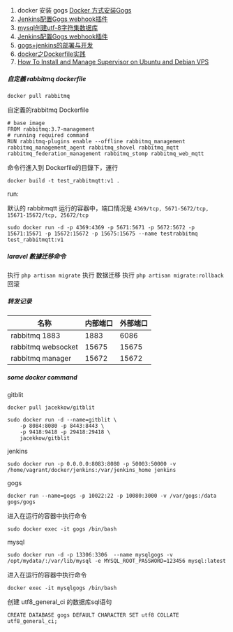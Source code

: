 1. docker 安装 gogs [Docker 方式安装Gogs](https://www.jianshu.com/p/64e9708c23e7)
2. [Jenkins配置Gogs webhook插件](https://www.cnblogs.com/stulzq/p/8629720.html)
3. [mysql创建utf-8字符集数据库](https://www.cnblogs.com/micro-chen/p/5810838.html)
4. [Jenkins配置Gogs webhook插件](https://www.cnblogs.com/stulzq/p/8629720.html)
5. [gogs+jenkins的部署与开发](https://studygolang.com/articles/4632)
6. [docker之Dockerfile实践](https://www.cnblogs.com/jsonhc/p/7767669.html)
7. [How To Install and Manage Supervisor on Ubuntu and Debian VPS](https://www.digitalocean.com/community/tutorials/how-to-install-and-manage-supervisor-on-ubuntu-and-debian-vps)


##### 自定義 rabbitmq dockerfile #####

```
docker pull rabbitmq
```


自定義的rabbitmq Dockerfile

```
# base image
FROM rabbitmq:3.7-management
# running required command
RUN rabbitmq-plugins enable --offline rabbitmq_management rabbitmq_management_agent rabbitmq_shovel rabbitmq_mqtt rabbitmq_federation_management rabbitmq_stomp rabbitmq_web_mqtt
```


命令行進入到 Dockerfile的目錄下，運行

```
docker build -t test_rabbitmqtt:v1 .
```


run:

默认的 rabbitmqtt 运行的容器中，端口情况是 `4369/tcp, 5671-5672/tcp, 15671-15672/tcp, 25672/tcp`

```
sudo docker run -d -p 4369:4369 -p 5671:5671 -p 5672:5672 -p 15671:15671 -p 15672:15672 -p 15675:15675 --name testrabbitmq test_rabbitmqtt:v1
```


##### laravel 數據迁移命令 #####

执行 `php artisan migrate` 执行 数据迁移
执行 `php artisan migrate:rollback` 回滚


##### 转发记录 #####


| 名称 | 内部端口 | 外部端口 |
| ------ | ------ | ------ |
| rabbitmq 1883 | 1883 | 6086 |
| rabbitmq websocket | 15675 | 15675 |
| rabbitmq manager | 15672 | 15672 |


##### some docker command #####

gitblit

```
docker pull jacekkow/gitblit

sudo docker run -d --name=gitblit \
    -p 8084:8080 -p 8443:8443 \
    -p 9418:9418 -p 29418:29418 \
    jacekkow/gitblit
```

jenkins

```
sudo docker run -p 0.0.0.0:8083:8080 -p 50003:50000 -v /home/vagrant/docker/jenkins:/var/jenkins_home jenkins
```

gogs


```
docker run --name=gogs -p 10022:22 -p 10080:3000 -v /var/gogs:/data gogs/gogs
```

进入在运行的容器中执行命令


```
sudo docker exec -it gogs /bin/bash
```

mysql

```
sudo docker run -d -p 13306:3306  --name mysqlgogs -v /opt/mydata/:/var/lib/mysql -e MYSQL_ROOT_PASSWORD=123456 mysql:latest
```

进入在运行的容器中执行命令

```
docker exec -it mysqlgogs /bin/bash
```

创建 utf8_general_ci 的数据库sql语句

```
CREATE DATABASE gogs DEFAULT CHARACTER SET utf8 COLLATE utf8_general_ci;
```

